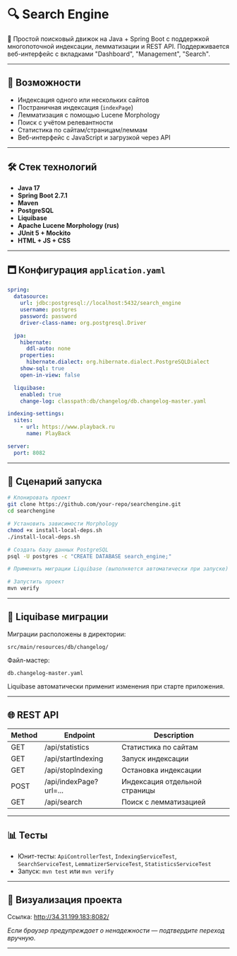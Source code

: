 # 🔍 Search Engine

📖 Простой поисковый движок на Java + Spring Boot с поддержкой многопоточной индексации, лемматизации и REST API.
Поддерживается веб-интерфейс с вкладками "Dashboard", "Management", "Search".

---

## 🚀 Возможности

- Индексация одного или нескольких сайтов
- Постраничная индексация (`indexPage`)
- Лемматизация с помощью Lucene Morphology
- Поиск с учётом релевантности
- Статистика по сайтам/страницам/леммам
- Веб-интерфейс с JavaScript и загрузкой через API

---

## 🛠 Стек технологий

- **Java 17**
- **Spring Boot 2.7.1**
- **Maven**
- **PostgreSQL**
- **Liquibase**
- **Apache Lucene Morphology (rus)**
- **JUnit 5 + Mockito**
- **HTML + JS + CSS**

---

## 🗖 Конфигурация `application.yaml`

```yaml
spring:
  datasource:
    url: jdbc:postgresql://localhost:5432/search_engine
    username: postgres
    password: password
    driver-class-name: org.postgresql.Driver

  jpa:
    hibernate:
      ddl-auto: none
    properties:
      hibernate.dialect: org.hibernate.dialect.PostgreSQLDialect
    show-sql: true
    open-in-view: false

  liquibase:
    enabled: true
    change-log: classpath:db/changelog/db.changelog-master.yaml

indexing-settings:
  sites:
    - url: https://www.playback.ru
      name: PlayBack

server:
  port: 8082
```

---

## 📁 Сценарий запуска

```bash
# Клонировать проект
git clone https://github.com/your-repo/searchengine.git
cd searchengine

# Установить зависимости Morphology
chmod +x install-local-deps.sh
./install-local-deps.sh

# Создать базу данных PostgreSQL
psql -U postgres -c "CREATE DATABASE search_engine;"

# Применить миграции Liquibase (выполняется автоматически при запуске)

# Запустить проект
mvn verify
```

---

## 📃 Liquibase миграции

Миграции расположены в директории:

```
src/main/resources/db/changelog/
```

Файл-мастер:

```
db.changelog-master.yaml
```

Liquibase автоматически применит изменения при старте приложения.

---

## 🌐 REST API

| Method | Endpoint               | Description                   |
|--------|------------------------|-------------------------------|
| GET    | /api/statistics        | Статистика по сайтам          |
| GET    | /api/startIndexing     | Запуск индексации             |
| GET    | /api/stopIndexing      | Остановка индексации          |
| POST   | /api/indexPage?url=... | Индексация отдельной страницы |
| GET    | /api/search            | Поиск с лемматизацией         |

---

## 📊 Тесты

- Юнит-тесты: `ApiControllerTest`, `IndexingServiceTest`, `SearchServiceTest`, `LemmatizerServiceTest`, `StatisticsServiceTest`
- Запуск: `mvn test` или `mvn verify`

---

## 🎡 Визуализация проекта

Ссылка: http://34.31.199.183:8082/

_Если браузер предупреждает о ненадежности — подтвердите переход вручную._

---
